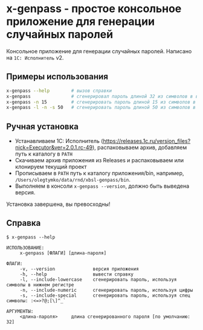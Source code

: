 # x-genpass - простое консольное приложение для генерации случайных паролей

Консольное приложение для генерации случайных паролей. Написано на `1С: Исполнитель` v2.

## Примеры использования

```sh
x-genpass --help        # вызов справки
x-genpass               # сгенерировал пароль длиной 32 из символов в верхнем регистре
x-genpass -n 15         # сгенерировать пароль длиной 15 из символов в верхнем регистре и цифр
x-genpass -l -n -s 50   # сгенерировать пароль длиной 50 из символов в верхнем и нижнем регистре, цифр и специальных символов
```

## Ручная установка

- Устанавливаем 1С: Исполнитель (https://releases.1c.ru/version_files?nick=Executor&ver=2.0.1.rc-49), распаковываем архив, добавляем путь к каталогу в `PATH`
- Скачиваем архив приложения из Releases и распаковываем или клонируем текущий проект
- Прописываем в `PATH` путь к каталогу приложения/bin, например, `/Users/olegtymko/data/rnd/xbsl-genpass/bin`.
- Выполняем в консоли `x-genpass --version`, должно быть выведена версия.

Установка завершена, вы превосходны!

## Справка

```
$ x-genpass --help

ИСПОЛЬЗОВАНИЕ:
     x-genpass [ФЛАГИ] [длина-пароля]

ФЛАГИ:
     -v, --version              версия приложения
     -h, --help                 вывести справку
     -l, --include-lowercase    сгенерировать пароль, используя символы в нижнем регистре
     -n, --include-numeric      сгенерировать пароль, используя цифры
     -s, --include-special      сгенерировать пароль, используя спец символы: :<=>?@;[\]^_`

АРГУМЕНТЫ:
     <длина-пароля>     длина сгенерированного пароля [по умолчанию: 32]
```
